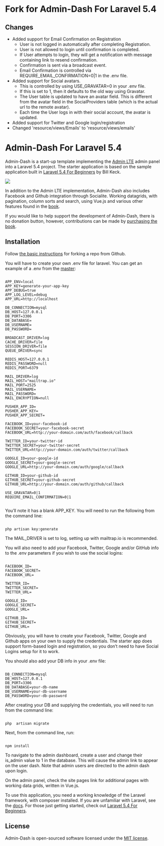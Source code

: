 # Fork for Admin-Dash For Laravel 5.4

## Changes

* Added support for Email Confirmation on Registration
    * User is not logged in automatically after completing Registration.
    * User is not allowed to login until confirmation is completed.
    * If User attempts to login, they will get a notification with message containing link to resend confirmation.
    * Confirmation is sent via a broadcast event.
    * Email Confirmation is controlled via REQUIRE_EMAIL_CONFIRMATION=0|1 in the .env file.
* Added support for Social avatars.
    * This is controlled by using USE_GRAVATAR=0 in your .env file.
    * If this is set to 1, then it defaults to the old way using Gravatar.
    * The User table is updated to have an avatar field. This is different from the avatar field in the SocialProviders table (which is the actual url to the remote avatar).
    * Each time the User logs in with their social account, the avatar is updated.
* Added support for Twitter and Google login/registration
* Changed 'resource/views/Emails' to 'resource/views/emails'


# Admin-Dash For Laravel 5.4

Admin-Dash is a start-up template implementing the [Admin LTE](https://almsaeedstudio.com/themes/AdminLTE/index2.html) admin panel into a Laravel 5.4 project.  The starter application is based on the sample application built in [Laravel 5.4 For Beginners](https://leanpub.com/laravel-5-4-for-beginners) by Bill Keck.

![](admin-dash.png)



In addition to the Admin LTE implementation, Admin-Dash also includes Facebook and Github integration through Socialite.  Working datagrids, with pagination, column sorts and search, using Vue.js and various other features found in the [book](https://leanpub.com/laravel-5-4-for-beginners).

If you would like to help support the development of Admin-Dash, there is no donation button, however, contributions can be made by [purchasing the book](https://leanpub.com/laravel-5-4-for-beginners).

## Installation

Follow [the basic instructions](https://help.github.com/articles/fork-a-repo/) for forking a repo from Github.

You will have to create your own .env file for laravel.  You can get an example of a .env from the [master](https://github.com/laravel/laravel/blob/master/.env.example):

~~~~

APP_ENV=local
APP_KEY=generate-your-app-key
APP_DEBUG=true
APP_LOG_LEVEL=debug
APP_URL=http://localhost

DB_CONNECTION=mysql
DB_HOST=127.0.0.1
DB_PORT=3306
DB_DATABASE=
DB_USERNAME=
DB_PASSWORD=

BROADCAST_DRIVER=log
CACHE_DRIVER=file
SESSION_DRIVER=file
QUEUE_DRIVER=sync

REDIS_HOST=127.0.0.1
REDIS_PASSWORD=null
REDIS_PORT=6379

MAIL_DRIVER=log
MAIL_HOST="mailtrap.io"
MAIL_PORT=2525
MAIL_USERNAME=
MAIL_PASSWORD=
MAIL_ENCRYPTION=null

PUSHER_APP_ID=
PUSHER_APP_KEY=
PUSHER_APP_SECRET=

FACEBOOK_ID=your-facebook-id
FACEBOOK_SECRET=your-facebook-secret
FACEBOOK_URL=http://your-domain.com/auth/facebook/callback

TWITTER_ID=your-twitter-id
TWITTER_SECRET=your-twitter-secret
TWITTER_URL=http://your-domain.com/auth/twitter/callback

GOOGLE_ID=your-google-id
GOOGLE_SECRET=your-google-secret
GOOGLE_URL=http://your-domain.com/auth/google/callback

GITHUB_ID=your-github-id
GITHUB_SECRET=your-github-secret
GITHUB_URL=http://your-domain.com/auth/github/callback

USE_GRAVATAR=0|1
REQUIRE_EMAIL_CONFIRMATION=0|1


~~~~ 

You’ll note it has a blank APP_KEY.  You will need to run the following from the command line:

~~~~

php artisan key:generate

~~~~

The MAIL_DRIVER is set to log, setting up with mailtrap.io is recommended.

You will also need to add your Facebook, Twitter, Google and/or GitHub info to the .env parameters if you wish to use the social logins:

~~~~

FACEBOOK_ID=
FACEBOOK_SECRET=
FACEBOOK_URL=

TWITTER_ID=
TWITTER_SECRET=
TWITTER_URL=

GOOGLE_ID=
GOOGLE_SECRET=
GOOGLE_URL=

GITHUB_ID=
GITHUB_SECRET=
GITHUB_URL=

~~~~

Obviously, you will have to create your Facebook, Twitter, Google and Github apps on your own to supply the credentials.  The starter app does support form-based login and registration, so you don’t need to have Social Logins setup for it to work.

You should also add your DB info in your .env file:

~~~~

DB_CONNECTION=mysql
DB_HOST=127.0.0.1
DB_PORT=3306
DB_DATABASE=your-db-name
DB_USERNAME=your-db-username
DB_PASSWORD=your-db-password

~~~~

After creating your DB and supplying the credentials, you will need to run from the command line:

~~~~

php  artisan migrate

~~~~

Next, from the command line,  run:

~~~~

npm install

~~~~

To navigate to the admin dashboard, create a user and change their is_admin value to 1 in the database.  This will cause the admin link to appear on the user dash.  Note that admin users are directed to the admin dash upon login.

On the admin panel, check the site pages link for additional pages with working data grids, written in Vue.js.

To use this application, you need a working knowledge of the Laravel framework, with composer installed.  If you are unfamiliar with Laravel, see the [docs](https://laravel.com/docs/5.4).  For those just getting started, check out [Laravel 5.4 For Beginners](https://leanpub.com/laravel-5-4-for-beginners).

## License

Admin-Dash is open-sourced software licensed under the [MIT license](http://opensource.org/licenses/MIT).
